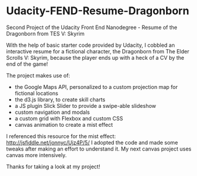 # Udacity-FEND-Resume-Dragonborn
Second Project of the Udacity Front End Nanodegree - Resume of the Dragonborn from TES V: Skyrim

With the help of basic starter code provided by Udacity,
I cobbled an interactive resume for a fictional character, 
the Dragonborn from The Elder Scrolls V: Skyrim,
because the player ends up with a heck of a CV by the end of the game!

The project makes use of:

- the Google Maps API, personalized to a custom projection map for fictional locations
- the d3.js library, to create skill charts
- a JS plugin Slick Slider to provide a swipe-able slideshow
- custom navigation and modals
- a custom grid with Flexbox and custom CSS
- canvas animation to create a mist effect

I referenced this resource for the mist effect: http://jsfiddle.net/jonnyc/Ujz4P/5/
I adopted the code and made some tweaks after making an effort to understand it.
My next canvas project uses canvas more intensively.

Thanks for taking a look at my project!
